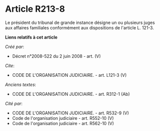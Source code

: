 # Article R213-8

Le président du tribunal de grande instance désigne un ou plusieurs juges aux affaires familiales conformément aux
dispositions de l'article L. 121-3.

**Liens relatifs à cet article**

_Créé par_:

  - Décret n°2008-522 du 2 juin 2008 - art. (V)

_Cite_:

  - CODE DE L'ORGANISATION JUDICIAIRE. - art. L121-3 (V)

_Anciens textes_:

  - CODE DE L'ORGANISATION JUDICIAIRE. - art. R312-1 (Ab)

_Cité par_:

  - CODE DE L'ORGANISATION JUDICIAIRE. - art. R532-9 (V)
  - Code de l'organisation judiciaire - art. R552-10 (V)
  - Code de l'organisation judiciaire - art. R562-10 (V)
